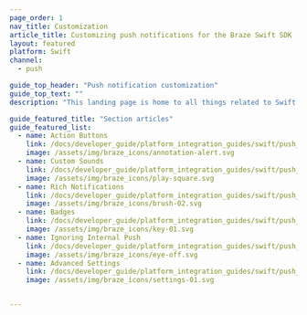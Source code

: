 ```yaml
---
page_order: 1
nav_title: Customization
article_title: Customizing push notifications for the Braze Swift SDK
layout: featured
platform: Swift
channel:
  - push

guide_top_header: "Push notification customization"
guide_top_text: ""
description: "This landing page is home to all things related to Swift push customization."

guide_featured_title: "Section articles"
guide_featured_list:
  - name: Action Buttons
    link: /docs/developer_guide/platform_integration_guides/swift/push_notifications/customization/action_buttons/
    image: /assets/img/braze_icons/annotation-alert.svg
  - name: Custom Sounds
    link: /docs/developer_guide/platform_integration_guides/swift/push_notifications/customization/custom_sounds/
    image: /assets/img/braze_icons/play-square.svg
  - name: Rich Notifications
    link: /docs/developer_guide/platform_integration_guides/swift/push_notifications/customization/rich_notifications/
    image: /assets/img/braze_icons/brush-02.svg
  - name: Badges
    link: /docs/developer_guide/platform_integration_guides/swift/push_notifications/customization/badges/
    image: /assets/img/braze_icons/key-01.svg
  - name: Ignoring Internal Push
    link: /docs/developer_guide/platform_integration_guides/swift/push_notifications/customization/ignoring_internal_push/
    image: /assets/img/braze_icons/eye-off.svg
  - name: Advanced Settings
    link: /docs/developer_guide/platform_integration_guides/swift/push_notifications/customization/advanced_settings/
    image: /assets/img/braze_icons/settings-01.svg


---
```

<br><br>